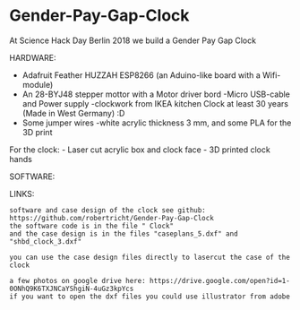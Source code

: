# Gender-Pay-Gap-Clock
At Science Hack Day Berlin 2018 we build a Gender Pay Gap Clock

 HARDWARE:
 
-  Adafruit Feather HUZZAH ESP8266 (an Aduino-like board with a Wifi-module)
- An 28-BYJ48 stepper mottor with a Motor driver bord
-Micro USB-cable and Power supply 
-clockwork from IKEA kitchen Clock at least 30 years (Made in West Germany) :D
- Some jumper wires
-white acrylic thickness 3 mm, and some PLA for the 3D print


For the clock:
    - Laser cut acrylic box and clock face
    - 3D printed clock hands
    
    
SOFTWARE:
    
LINKS:
    
    software and case design of the clock see github: https://github.com/robertricht/Gender-Pay-Gap-Clock 
    the software code is in the file " Clock"
    and the case design is in the files "caseplans_5.dxf" and "shbd_clock_3.dxf" 
    
    you can use the case design files directly to lasercut the case of the clock
    
    a few photos on google drive here: https://drive.google.com/open?id=1-0ONhQ9K6TXJNCaYShgiN-4uGz3kpYcs
    if you want to open the dxf files you could use illustrator from adobe
